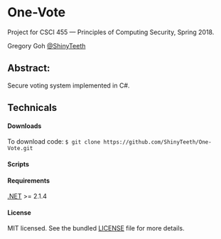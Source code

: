 # One-Vote
Project for CSCI 455 — Principles of Computing Security, Spring 2018.

Gregory Goh [@ShinyTeeth](https://github.com/ShinyTeeth)



## Abstract:
Secure voting system implemented in C#. 

## Technicals

#### Downloads
To download code: `$ git clone https://github.com/ShinyTeeth/One-Vote.git`

#### Scripts

#### Requirements
[.NET](https://www.microsoft.com/net/learn/get-started/) >= 2.1.4

#### License
MIT licensed. See the bundled [LICENSE](/LICENSE) file for more details.
